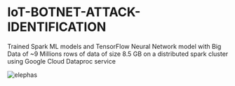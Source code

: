 # IoT-BOTNET-ATTACK-IDENTIFICATION
Trained Spark ML models and TensorFlow Neural Network model with Big Data of ~9 Millions rows of data of size 8.5 GB on a distributed spark cluster using Google Cloud Dataproc service


![elephas](https://github.com/Ravisheel/IoT-BOTNET-ATTACK-IDENTIFICATION/assets/49792350/1c3df111-bdd8-41bf-819e-8ba208393845)

